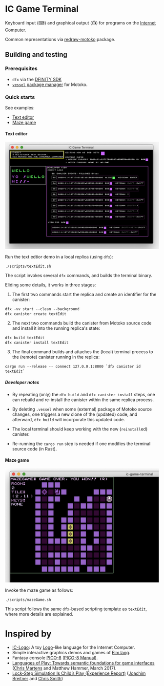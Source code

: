 # IC Game Terminal

Keyboard input (⌨) and graphical output (📺) for programs on the [Internet Computer](https://dfinity.org/).

Common representations via [redraw-motoko](https://github.com/matthewhammer/motoko-redraw) package.

## Building and testing

### Prerequisites

 * `dfx` via the [DFINITY SDK](https://sdk.dfinity.org/docs/quickstart/quickstart.html)
 * [`vessel` package manager](https://github.com/kritzcreek/vessel) for Motoko.

### Quick starts

See examples:

 * [Text editor](#text-editor)
 * [Maze game](#maze-game)

#### Text editor

![Text editor screenshot](img/202011121002-TextEdit-ModifierKeys.png)

Run the text edtior demo in a local replica (using `dfx`):

```
./scripts/textEdit.sh
```

The script invokes several `dfx` commands, and builds the terminal binary.

Eliding some details, it works in three stages:

1. The first two commands start the replica and create an identifier for the canister:

  ```
  dfx -vv start --clean --background
  dfx canister create textEdit
  ```

2. The next two commands build the canister from Motoko source code and install it into the running replica's state:

  ```
  dfx build textEdit
  dfx canister install textEdit
  ```

3. The final command builds and attaches the (local) terminal process to the (remote) canister running in the replica:

  ```
  cargo run --release -- connect 127.0.0.1:8000 `dfx canister id textEdit`
  ```


##### Developer notes

- By repeating (only) the `dfx build` and `dfx canister install` steps,
  one can rebuild and re-install the canister within the same replica process.

- By deleting `.vessel` when some (external) package of Motoko source changes,
  one triggers a new clone of the (updated) code, and afterward, `dfx build` will incorporate this updated code.

- The local terminal should keep working with the new (`reinstall`ed) canister.

- Re-running the `cargo run` step is needed if one modifies the terminal source code (in Rust).




#### Maze game

![Maze game screenshot](img/mazeGame-202010091214.png)

Invoke the maze game as follows:

```
./scripts/mazeGame.sh
```

This script follows the same `dfx`-based scripting template as [`textEdit`](#text-editor), where more details are explained.


# Inspired by

 * [IC-Logo](https://github.com/chenyan2002/ic-logo): A toy [Logo](https://en.wikipedia.org/wiki/Logo_(programming_language))-like language for the Internet Computer.
 * Simple interactive graphics demos and games of [Elm lang](https://elm-lang.org/).
 * Fantasy console [PICO-8](https://www.lexaloffle.com/pico-8.php) ([PICO-8 Manual](https://www.lexaloffle.com/pico8_manual.txt)).
 * [Languages of Play: Towards semantic foundations for game interfaces](https://arxiv.org/abs/1703.05410) ([Chris Martens](https://sites.google.com/ncsu.edu/cmartens) and Matthew Hammer, March 2017).
 * [Lock-Step Simulation Is Child’s Play (Experience Report)](https://www.joachim-breitner.de/publications/CodeWorld-ICFP17.pdf) ([Joachim Breitner](https://www.joachim-breitner.de/blog) and [Chris Smith](https://github.com/cdsmith))
